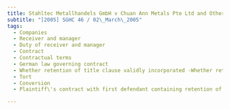 ```yaml
---
title: Stahltec Metallhandels GmbH v Chuan Ann Metals Pte Ltd and Others 
subtitle: "[2005] SGHC 46 / 02\_March\_2005"
tags:
  - Companies
  - Receiver and manager
  - Duty of receiver and manager
  - Contract
  - Contractual terms
  - German law governing contract
  - Whether retention of title clause validly incorporated -Whether retention of title clause transparent, clear and comprehensible
  - Tort
  - Conversion
  - Plaintiff\'s contract with first defendant containing retention of title clause

---
```


